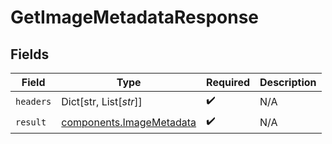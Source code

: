 # GetImageMetadataResponse


## Fields

| Field                                                                | Type                                                                 | Required                                                             | Description                                                          |
| -------------------------------------------------------------------- | -------------------------------------------------------------------- | -------------------------------------------------------------------- | -------------------------------------------------------------------- |
| `headers`                                                            | Dict[str, List[*str*]]                                               | :heavy_check_mark:                                                   | N/A                                                                  |
| `result`                                                             | [components.ImageMetadata](../../models/components/imagemetadata.md) | :heavy_check_mark:                                                   | N/A                                                                  |